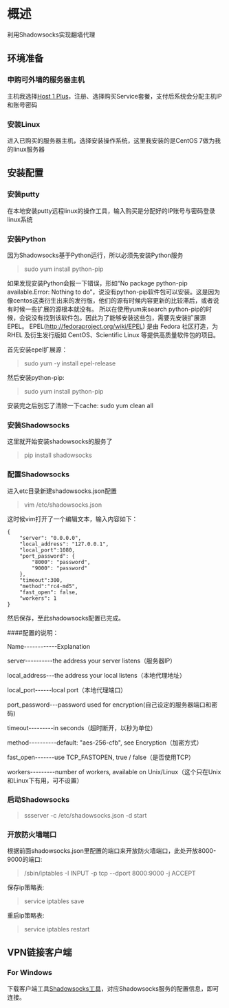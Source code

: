 # 概述

利用Shadowsocks实现翻墙代理

## 环境准备

### 申购可外墙的服务器主机

主机我选择<a href="https://manage.host1plus.com">Host 1 Plus</a>，注册、选择购买Service套餐，支付后系统会分配主机IP和账号密码

### 安装Linux

进入已购买的服务器主机，选择安装操作系统，这里我安装的是CentOS 7做为我的linux服务器

## 安装配置

### 安装putty

在本地安装putty远程linux的操作工具，输入购买是分配好的IP账号与密码登录linux系统

### 安装Python

因为Shadowsocks基于Python运行，所以必须先安装Python服务
>sudo yum install python-pip

如果发现安装Python会报一下错误，形如“No package python-pip available.Error: Nothing to do”，说没有python-pip软件包可以安装。这是因为像centos这类衍生出来的发行版，他们的源有时候内容更新的比较滞后，或者说有时候一些扩展的源根本就没有。
所以在使用yum来search  python-pip的时候，会说没有找到该软件包。因此为了能够安装这些包，需要先安装扩展源EPEL。
EPEL(<a href="http://fedoraproject.org/wiki/EPEL">http://fedoraproject.org/wiki/EPEL</a>) 是由 Fedora 社区打造，为 RHEL 及衍生发行版如 CentOS、Scientific Linux 等提供高质量软件包的项目。

首先安装epel扩展源：
>sudo yum -y install epel-release

然后安装python-pip:
>sudo yum install python-pip

安装完之后别忘了清除一下cache:
sudo yum clean all

### 安装Shadowsocks

这里就开始安装shadowsocks的服务了
>pip install shadowsocks

### 配置Shadowsocks

进入etc目录新建shadowsocks.json配置
>vim /etc/shadowsocks.json

这时候vim打开了一个编辑文本，输入内容如下：

    {
        "server": "0.0.0.0",
        "local_address": "127.0.0.1",
        "local_port":1080,
        "port_password": {
        	"8000": "password",
        	"9000": "password"
    	},
        "timeout":300,
        "method":"rc4-md5",
        "fast_open": false,
        "workers": 1
    }

然后保存，至此shadowsocks配置已完成。

####配置的说明：

Name------------Explanation

server----------the address your server listens（服务器IP）

local_address---the address your local listens（本地代理地址）

local_port------local port（本地代理端口）

port_password---password used for encryption(自己设定的服务器端口和密码)

timeout---------in seconds（超时断开，以秒为单位）

method----------default: "aes-256-cfb", see Encryption（加密方式）

fast_open-------use TCP_FASTOPEN, true / false（是否使用TCP）

workers---------number of workers, available on Unix/Linux（这个只在Unix和Linux下有用，可不设置）

### 启动Shadowsocks

>ssserver -c /etc/shadowsocks.json -d start

### 开放防火墙端口

根据前面shadowsocks.json里配置的端口来开放防火墙端口，此处开放8000-9000的端口:
>/sbin/iptables -I INPUT -p tcp --dport 8000:9000 -j ACCEPT

保存ip策略表:
>service iptables save

重启ip策略表:
>service iptables restart

## VPN链接客户端

### For Windows

下载客户端工具<a href="https://github.com/shadowsocks/shadowsocks-windows">Shadowsocks工具</a>，对应Shadowsocks服务的配置信息，即可连接。